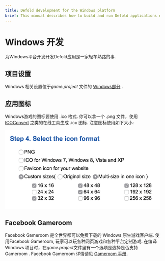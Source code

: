 ```yaml
---
title: Defold development for the Windows platform
brief: This manual describes how to build and run Defold applications on Windows
---
```


# Windows 开发

为Windows平台开发开发Defold应用是一家轻车熟路的事.

## 项目设置

Windows 相关设置位于*game.project* 文件的 [Windows部分](/manuals/project-settings/#windows)  .

## 应用图标

Windows游戏的图标要使用 .ico 格式. 你可以拿一个 .png 文件，使用[ICOConvert](https://icoconvert.com/) 之类的在线工具生成 .ico 图标. 注意图标使用如下大小:

![Windows icon sizes](images/windows/windows-icon.png)

## Facebook Gameroom

Facebook Gameroom 是全世界都可以免费下载的 Windows 原生游戏客户端. 使用Facebook Gameroom, 玩家可以玩各种网页游戏和各种平台定制游戏. 在编译 Windows 项目时，在*game.project*文件里有一个选项是选择是否支持 Gameroom . Facebook Gameroom 详情请见 [Gameroom 手册](/manuals/gameroom).
